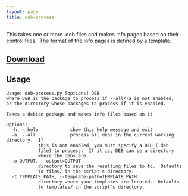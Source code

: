 ```yaml
---
layout: page
title: deb-process
---
```


This takes one or more .deb files and makes info pages based on their control
files.&nbsp; The format of the info pages is defined by a template.

## [Download](http://uploads.srwz.us/deb-process.zip)

## Usage

    Usage: deb-process.py [options] DEB
    where DEB is the package to process if --all/-a is not enabled,
    or the directory whose packages to process if it is enabled.
    
    Takes a debian package and makes info files based on it
    
    Options:
      -h, --help            show this help message and exit
      -a, --all             process all debs in the current working directory.  If
			    this is not enabled, you must specify a DEB (.deb
			    file) to process.  If it is, DEB can be a directory
			    where the debs are.
      -o OUTPUT, --output=OUTPUT
			    directory to save the resulting files to to.  Defaults
			    to files/ in the script's directory.
      -t TEMPLATE_PATH, --template-path=TEMPLATE_PATH
			    directory where your templates are located.  Defaults
			    to templates/ in the script's directory.
